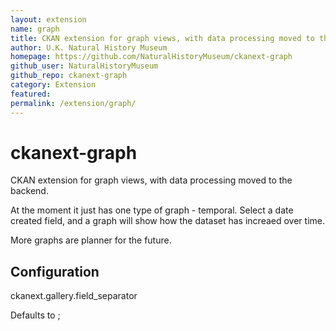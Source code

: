 ```yaml
---
layout: extension
name: graph
title: CKAN extension for graph views, with data processing moved to the backend
author: U.K. Natural History Museum
homepage: https://github.com/NaturalHistoryMuseum/ckanext-graph
github_user: NaturalHistoryMuseum
github_repo: ckanext-graph
category: Extension
featured: 
permalink: /extension/graph/
---
```



ckanext-graph
=============

CKAN extension for graph views, with data processing moved to the backend.

At the moment it just has one type of graph - temporal. Select a date created field, and a graph will show how the dataset has increaed over time.

More graphs are planner for the future.

Configuration
-------------

ckanext.gallery.field\_separator

Defaults to ;

